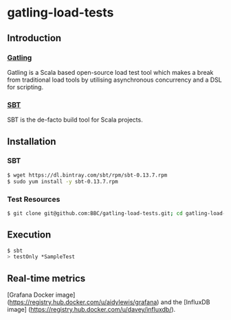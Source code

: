 gatling-load-tests 
==================

## Introduction

### [Gatling](http://gatling.io/)

Gatling is a Scala based open-source load test tool which makes a break from 
traditional load tools by utilising asynchronous concurrency and 
a DSL for scripting.

### [SBT](http://www.scala-sbt.org/)
SBT is the de-facto build tool for Scala projects.

## Installation 
### SBT
```bash
$ wget https://dl.bintray.com/sbt/rpm/sbt-0.13.7.rpm
$ sudo yum install -y sbt-0.13.7.rpm
```

### Test Resources
```bash 
$ git clone git@github.com:BBC/gatling-load-tests.git; cd gatling-load-tests
```

## Execution
```bash
$ sbt
> testOnly *SampleTest
```

## Real-time metrics
[Grafana Docker image] (https://registry.hub.docker.com/u/aidylewis/grafana) and the [InfluxDB image] (https://registry.hub.docker.com/u/davey/influxdb/).

